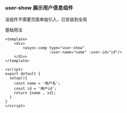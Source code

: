### user-show 展示用户信息组件

该组件不需要页面单独引入，已安装到全局

基础用法
```vue
<template>
    <div>
        <async-comp type="user-show"
                    :user-name="name" :user-id="id"/>
    </div>
</template>

<script>
export default {
  setup(){
    const name = '用户名';
    const id = '用户id';
    return {name , id};
  }
}
</script>
```

